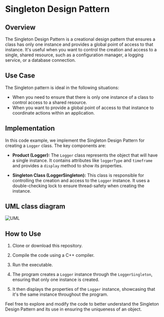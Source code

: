 # Singleton Design Pattern

## Overview

The Singleton Design Pattern is a creational design pattern that ensures a class has only one instance and provides a global point of access to that instance. It's useful when you want to control the creation and access to a single, shared resource, such as a configuration manager, a logging service, or a database connection.

## Use Case

The Singleton pattern is ideal in the following situations:

- When you need to ensure that there is only one instance of a class to control access to a shared resource.
- When you want to provide a global point of access to that instance to coordinate actions within an application.

## Implementation

In this code example, we implement the Singleton Design Pattern for creating a `Logger` class. The key components are:

- **Product (Logger):** The `Logger` class represents the object that will have a single instance. It contains attributes like `loggerType` and `timeframe` and provides a `display` method to show its properties.

- **Singleton Class (LoggerSingleton):** This class is responsible for controlling the creation and access to the `Logger` instance. It uses a double-checking lock to ensure thread-safety when creating the instance.

## UML class diagram

![UML]("https://github.com/rohithooda10/Design-Patterns/tree/b3ba1132250bf4de6f881abebaccbdfff526b22a/Singleton/UML.png")

## How to Use

1. Clone or download this repository.

2. Compile the code using a C++ compiler.

3. Run the executable.

4. The program creates a `Logger` instance through the `LoggerSingleton`, ensuring that only one instance is created.

5. It then displays the properties of the `Logger` instance, showcasing that it's the same instance throughout the program.

Feel free to explore and modify the code to better understand the Singleton Design Pattern and its use in ensuring the uniqueness of an object.


